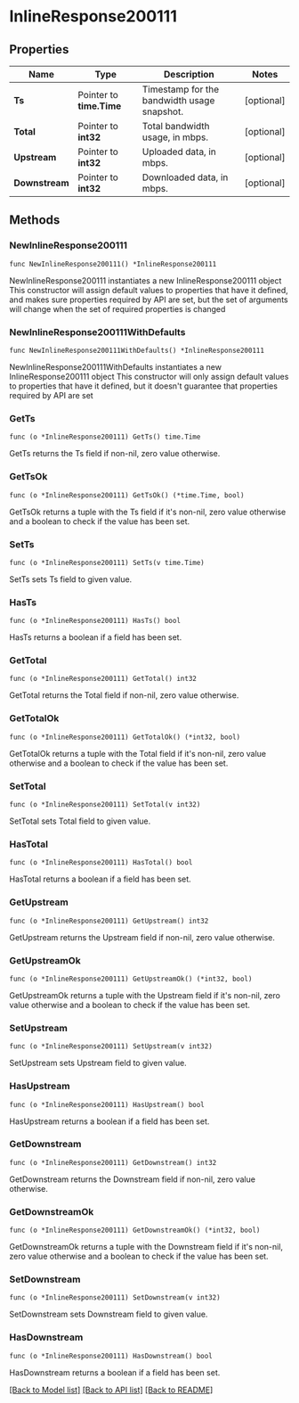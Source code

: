 # InlineResponse200111

## Properties

Name | Type | Description | Notes
------------ | ------------- | ------------- | -------------
**Ts** | Pointer to **time.Time** | Timestamp for the bandwidth usage snapshot. | [optional] 
**Total** | Pointer to **int32** | Total bandwidth usage, in mbps. | [optional] 
**Upstream** | Pointer to **int32** | Uploaded data, in mbps. | [optional] 
**Downstream** | Pointer to **int32** | Downloaded data, in mbps. | [optional] 

## Methods

### NewInlineResponse200111

`func NewInlineResponse200111() *InlineResponse200111`

NewInlineResponse200111 instantiates a new InlineResponse200111 object
This constructor will assign default values to properties that have it defined,
and makes sure properties required by API are set, but the set of arguments
will change when the set of required properties is changed

### NewInlineResponse200111WithDefaults

`func NewInlineResponse200111WithDefaults() *InlineResponse200111`

NewInlineResponse200111WithDefaults instantiates a new InlineResponse200111 object
This constructor will only assign default values to properties that have it defined,
but it doesn't guarantee that properties required by API are set

### GetTs

`func (o *InlineResponse200111) GetTs() time.Time`

GetTs returns the Ts field if non-nil, zero value otherwise.

### GetTsOk

`func (o *InlineResponse200111) GetTsOk() (*time.Time, bool)`

GetTsOk returns a tuple with the Ts field if it's non-nil, zero value otherwise
and a boolean to check if the value has been set.

### SetTs

`func (o *InlineResponse200111) SetTs(v time.Time)`

SetTs sets Ts field to given value.

### HasTs

`func (o *InlineResponse200111) HasTs() bool`

HasTs returns a boolean if a field has been set.

### GetTotal

`func (o *InlineResponse200111) GetTotal() int32`

GetTotal returns the Total field if non-nil, zero value otherwise.

### GetTotalOk

`func (o *InlineResponse200111) GetTotalOk() (*int32, bool)`

GetTotalOk returns a tuple with the Total field if it's non-nil, zero value otherwise
and a boolean to check if the value has been set.

### SetTotal

`func (o *InlineResponse200111) SetTotal(v int32)`

SetTotal sets Total field to given value.

### HasTotal

`func (o *InlineResponse200111) HasTotal() bool`

HasTotal returns a boolean if a field has been set.

### GetUpstream

`func (o *InlineResponse200111) GetUpstream() int32`

GetUpstream returns the Upstream field if non-nil, zero value otherwise.

### GetUpstreamOk

`func (o *InlineResponse200111) GetUpstreamOk() (*int32, bool)`

GetUpstreamOk returns a tuple with the Upstream field if it's non-nil, zero value otherwise
and a boolean to check if the value has been set.

### SetUpstream

`func (o *InlineResponse200111) SetUpstream(v int32)`

SetUpstream sets Upstream field to given value.

### HasUpstream

`func (o *InlineResponse200111) HasUpstream() bool`

HasUpstream returns a boolean if a field has been set.

### GetDownstream

`func (o *InlineResponse200111) GetDownstream() int32`

GetDownstream returns the Downstream field if non-nil, zero value otherwise.

### GetDownstreamOk

`func (o *InlineResponse200111) GetDownstreamOk() (*int32, bool)`

GetDownstreamOk returns a tuple with the Downstream field if it's non-nil, zero value otherwise
and a boolean to check if the value has been set.

### SetDownstream

`func (o *InlineResponse200111) SetDownstream(v int32)`

SetDownstream sets Downstream field to given value.

### HasDownstream

`func (o *InlineResponse200111) HasDownstream() bool`

HasDownstream returns a boolean if a field has been set.


[[Back to Model list]](../README.md#documentation-for-models) [[Back to API list]](../README.md#documentation-for-api-endpoints) [[Back to README]](../README.md)


